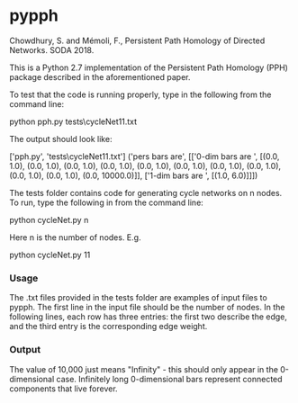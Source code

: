 # pypph
Chowdhury, S. and Mémoli, F., Persistent Path Homology of Directed Networks. SODA 2018.

This is a Python 2.7 implementation of the Persistent Path Homology (PPH) package described in the aforementioned paper. 

To test that the code is running properly, type in the following from the command line:

  python pph.py tests\cycleNet11.txt

The output should look like:

['pph.py', 'tests\\cycleNet11.txt']
('pers bars are', [['0-dim bars are ', [(0.0, 1.0), (0.0, 1.0), (0.0, 1.0), (0.0, 1.0), (0.0, 1.0), (0.0, 1.0), (0.0, 1.0), (0.0, 1.0), (0.0, 1.0), (0.0, 1.0), (0.0, 10000.0)]], ['1-dim bars are ', [(1.0, 6.0)]]])



The tests folder contains code for generating cycle networks on n nodes. To run, type the following in from the command line:

  python cycleNet.py n
  
Here n is the number of nodes. E.g.
  
  python cycleNet.py 11

### Usage

The .txt files provided in the tests folder are examples of input files to pypph. 
The first line in the input file should be the number of nodes. In the following
lines, each row has three entries: the first two describe the edge, and the 
third entry is the corresponding edge weight.


### Output

The value of 10,000 just means "Infinity" - this should only appear in the
0-dimensional case. Infinitely long 0-dimensional bars represent connected 
components that live forever. 
